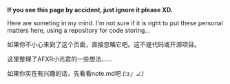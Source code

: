 **If you see this page by accident, just ignore it please XD.**


Here are someting in my mind. I'm not sure if it is right to put these personal matters here, using a repository for code storing...


如果你不小心来到了这个页面，直接忽略它吧。这不是代码或开源项目。

这里整理了AFXR小光君的一些想法……

如果你实在有兴趣的话，先看看note.md吧 _(:з」∠)_
